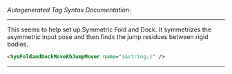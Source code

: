 _Autogenerated Tag Syntax Documentation:_

---
This seems to help set up Symmetric Fold and Dock. It symmetrizes the asymmetric input pose and then finds the jump residues between rigid bodies.

```xml
<SymFoldandDockMoveRbJumpMover name="(&string;)" />
```



---
